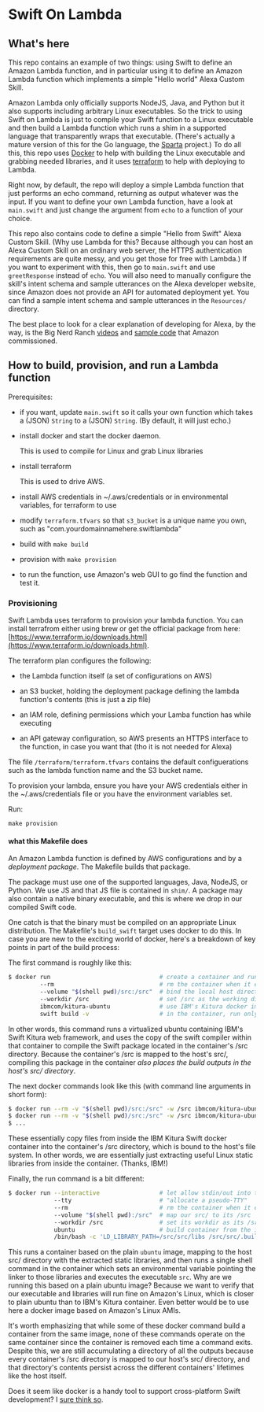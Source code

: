 # Swift On Lambda

## What's here

This repo contains an example of two things: using Swift to define an Amazon Lambda function, and in particular using it to define an Amazon Lambda function which implements a simple "Hello world" Alexa Custom Skill. 

Amazon Lambda only officially supports NodeJS, Java, and Python but it also supports including arbitrary Linux executables. So the trick to using Swift on Lambda is just to compile your Swift function to a Linux executable and then build a Lambda function which runs a shim in a supported language that transparently wraps that executable. (There's actually a mature version of this for the Go language, the [Sparta](http://gosparta.io) project.) To do all this, this repo uses [Docker](https://www.docker.com) to help with building the Linux executable and grabbing needed libraries, and it uses [terraform](https://www.docker.com) to help with deploying to Lambda.

Right now, by default, the repo will deploy a simple Lambda function that just performs an echo command, returning as output whatever was the input. If you want to define your own Lambda function, have a look at `main.swift` and just change the argument from `echo` to a function of your choice.

This repo also contains code to define a simple "Hello from Swift" Alexa Custom Skill. (Why use Lambda for this? Because although you can host an Alexa Custom Skill on an ordinary web server, the HTTPS authentication requirements are quite messy, and you get those for free with Lambda.) If you want to experiment with this, then go to `main.swift` and use  `greetResponse` instead of `echo`. You will also need to manually configure the skill's intent schema and sample utterances on the Alexa developer website, since Amazon does not provide an API for automated deployment yet. You can find a sample intent schema and sample utterances in the `Resources/` directory.

The best place to look for a clear explanation of developing for Alexa, by the way, is the Big Nerd Ranch [videos](https://www.youtube.com/watch?v=QxgdPI1B7rg) and [sample code](https://github.com/bignerdranch/developing-alexa-skills-solutions) that Amazon commissioned.

## How to build, provision, and run a Lambda function

Prerequisites:

- if you want, update `main.swift` so it calls your own function which takes a (JSON) `String` to a (JSON) `String`. (By default, it will just echo.)

- install docker and start the docker daemon. 

  This is used to compile for Linux and grab Linux libraries

- install terraform

  This is used to drive AWS.

- install AWS credentials in ~/.aws/credentials or in environmental variables, for terraform to use

- modify `terraform.tfvars` so that `s3_bucket` is a unique name you own, such as "com.yourdomainnamehere.swiftlambda"

- build with `make build`

- provision with `make provision`

- to run the function, use Amazon's web GUI to go find the function and test it.

### Provisioning

Swift Lambda uses terraform to provision your lambda function. You can install terrafrom either using brew or get the official package from here: [https://www.terraform.io/downloads.html](https://www.terraform.io/downloads.html).

The terraform plan configures the following:

- the Lambda function itself (a set of configurations on AWS)

- an S3 bucket, holding the deployment package defining the lambda function's contents (this is just a zip file)

- an IAM role, defining permissions which your Lamba function has while executing

- an API gateway configuration, so AWS presents an HTTPS interface to the function, in case you want that (tho it is not needed for Alexa)

The file `/terraform/terraform.tfvars` contains the default configuerations such as the lambda function name and the S3 bucket name.

To provision your lambda, ensure you have your AWS credentials either in the ~/.aws/credentials file or you have the environment variables set.

Run:
```
make provision
```

#### what this Makefile does

An Amazon Lambda function is defined by AWS configurations and by a _deployment package_. The Makefile builds that package. 

The package must use one of the supported languages, Java, NodeJS, or Python. We use JS and that JS file is contained in `shim/`. A package may also contain a native binary executable, and this is where we drop in our compiled Swift code.

One catch is that the binary must be compiled on an appropriate Linux distribution. The Makefile's `build_swift` target uses docker to do this. In case you are new to the exciting world of docker, here's a breakdown of key points in part of the build process:

The first command is roughly like this:

```sh
$ docker run                               # create a container and run it
         --rm                              # rm the container when it exits
         --volume "$(shell pwd)/src:/src"  # bind the local host directory src/ to in-the-container  /src 
         --workdir /src                    # set /src as the working directory in the container
         ibmcom/kitura-ubuntu              # use IBM's Kitura docker image to define the container
         swift build -v                    # in the container, run only the command "swift build -v"
```

In other words, this command runs a virtualized ubuntu containing IBM's Swift Kitura web framework, and uses the copy of the swift compiler within that container to compile the Swift package located in the container's /src directory. Because the container's /src is mapped to the host's src/, compiling this package in the container _also places the build outputs in the host's src/ directory_. 

The next docker commands look like this (with command line arguments in short form):

```sh
$ docker run --rm -v "$(shell pwd)/src:/src" -w /src ibmcom/kitura-ubuntu /bin/bash -c 'cp /root/swift-3.0.2-RELEASE-ubuntu14.04/usr/lib/swift/linux/*.so /src/libs'
$ docker run --rm -v "$(shell pwd)/src:/src" -w /src ibmcom/kitura-ubuntu /bin/bash -c 'cp /usr/lib/x86_64-linux-gnu/libicudata.so.52 /src/libs'
$ ...

```

These essentially copy files from inside the IBM Kitura Swift docker container into the container's /src directory, which is bound to the host's file system. In other words, we are essentially just extracting useful Linux static libraries from inside the container. (Thanks, IBM!) 

Finally, the run command is a bit different:

```sh
$ docker run --interactive                 # let allow stdin/out into the container
             --tty                         # "allocate a pseudo-TTY"
             --rm                          # rm the container when it exits
             --volume "$(shell pwd):/src"  # map our src/ to its /src
             --workdir /src                # set its workdir as its /src
             ubuntu                        # build container from the image "ubuntu"
             /bin/bash -c 'LD_LIBRARY_PATH=/src/src/libs /src/src/.build/debug/src' # set env var and run executable src
```

This runs a container based on the plain `ubuntu` image, mapping to the host src/ directory with the extracted static libraries, and then runs a single shell command in the container which sets an environmental variable pointing the linker to those libraries and executes the executable `src`. Why are we running this based on a plain ubuntu image? Because we want to verify that our executable and libraries will run fine on Amazon's Linux, which is closer to plain ubuntu than to IBM's Kitura container. Even better would be to use here a docker image based on Amazon's Linux AMIs.

It's worth emphasizing that while some of these docker command build a container from the same image, none of these commands operate on the same container since the container is removed each time a command exits. Despite this, we are still accumulating a directory of all the outputs because every container's /src directory is mapped to our host's src/ directory, and that directory's contents persist across the different containers' lifetimes like the host itself.

Does it seem like docker is a handy tool to support cross-platform Swift development? I [sure think so](https://github.com/algal/swiftecho).
